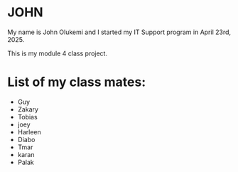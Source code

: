 # JOHN

My name is John Olukemi and I started my IT Support program in April 23rd, 2025.

This is my module 4 class project.

# List of my class mates:

- Guy 
- Zakary
- Tobias
- joey
- Harleen
- Diabo
- Tmar
- karan
- Palak

